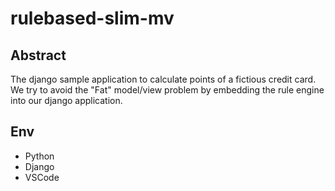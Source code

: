 # rulebased-slim-mv


## Abstract

The django sample application to calculate points of a fictious credit card.
We try to avoid the "Fat" model/view problem by embedding the rule engine into our django application.

## Env 

- Python 
- Django
- VSCode

